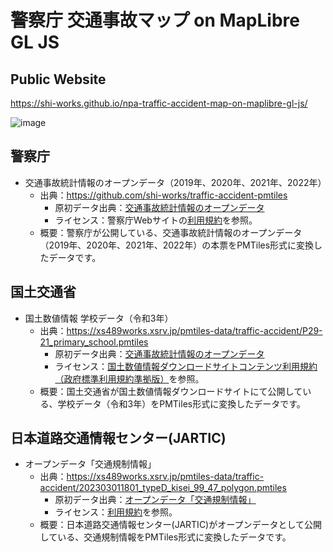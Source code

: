 # 警察庁 交通事故マップ on MapLibre GL JS
## Public Website
https://shi-works.github.io/npa-traffic-accident-map-on-maplibre-gl-js/

![image](https://github.com/shi-works/npa-traffic-accident-map-on-maplibre-gl-js/assets/71203808/f279edb2-aaca-49f6-b539-4081acac7804)

## 警察庁
- 交通事故統計情報のオープンデータ（2019年、2020年、2021年、2022年）
    - 出典：https://github.com/shi-works/traffic-accident-pmtiles
        - 原初データ出典：[交通事故統計情報のオープンデータ](https://www.npa.go.jp/publications/statistics/koutsuu/opendata/index_opendata.html)
        - ライセンス：警察庁Webサイトの[利用規約](https://www.npa.go.jp/rules/index.html)を参照。
    - 概要：警察庁が公開している、交通事故統計情報のオープンデータ（2019年、2020年、2021年、2022年）の本票をPMTiles形式に変換したデータです。

## 国土交通省
- 国土数値情報 学校データ（令和3年）
    - 出典：https://xs489works.xsrv.jp/pmtiles-data/traffic-accident/P29-21_primary_school.pmtiles
        - 原初データ出典：[交通事故統計情報のオープンデータ](https://nlftp.mlit.go.jp/ksj/gml/datalist/KsjTmplt-P29-v2_0.html)
        - ライセンス：[国土数値情報ダウンロードサイトコンテンツ利用規約（政府標準利用規約準拠版）](https://nlftp.mlit.go.jp/ksj/other/agreement.html)を参照。
    - 概要：国土交通省が国土数値情報ダウンロードサイトにて公開している、学校データ（令和3年）をPMTiles形式に変換したデータです。

## 日本道路交通情報センター(JARTIC)
- オープンデータ「交通規制情報」
    - 出典：https://xs489works.xsrv.jp/pmtiles-data/traffic-accident/202303011801_typeD_kisei_99_47_polygon.pmtiles
        - 原初データ出典：[オープンデータ「交通規制情報」](https://www.jartic.or.jp/)
        - ライセンス：[利用規約](https://www.jartic.or.jp/d/opendata/riyou_kiyaku.pdf)を参照。
    - 概要：日本道路交通情報センター(JARTIC)がオープンデータとして公開している、交通規制情報をPMTiles形式に変換したデータです。
